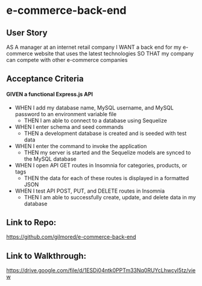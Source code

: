 # e-commerce-back-end

## User Story

AS A manager at an internet retail company
I WANT a back end for my e-commerce website that uses the latest technologies
SO THAT my company can compete with other e-commerce companies

## Acceptance Criteria

#### GIVEN a functional Express.js API
- WHEN I add my database name, MySQL username, and MySQL password to an     environment variable file
    - THEN I am able to connect to a database using Sequelize
- WHEN I enter schema and seed commands
    - THEN a development database is created and is seeded with test data
- WHEN I enter the command to invoke the application
    - THEN my server is started and the Sequelize models are synced to the MySQL database
- WHEN I open API GET routes in Insomnia for categories, products, or tags
    - THEN the data for each of these routes is displayed in a formatted JSON
- WHEN I test API POST, PUT, and DELETE routes in Insomnia
    - THEN I am able to successfully create, update, and delete data in my database

## Link to Repo:
https://github.com/gilmored/e-commerce-back-end

## Link to Walkthrough:
https://drive.google.com/file/d/1ESDi04ntk0PPTm33Nq0RUYcLhwcyI5tz/view